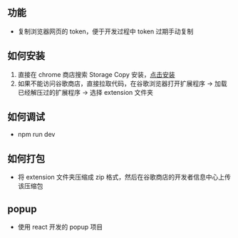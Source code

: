## 功能

- 复制浏览器网页的 token，便于开发过程中 token 过期手动复制

## 如何安装

1. 直接在 chrome 商店搜索 Storage Copy 安装，[点击安装](https://chromewebstore.google.com/detail/storage-copy/jegglbdmahjijagibdjefocmhphcmlif)
2. 如果不能访问谷歌商店，直接拉取代码，在谷歌浏览器打开扩展程序 -> 加载已经解压过的扩展程序 -> 选择 extension 文件夹

## 如何调试

- npm run dev

## 如何打包

- 将 extension 文件夹压缩成 zip 格式，然后在谷歌商店的开发者信息中心上传该压缩包

## popup

- 使用 react 开发的 popup 项目
